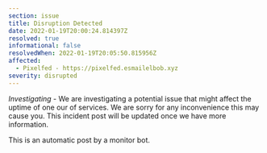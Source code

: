 ```yaml
---
section: issue
title: Disruption Detected
date: 2022-01-19T20:00:24.814397Z
resolved: true
informational: false
resolvedWhen: 2022-01-19T20:05:50.815956Z
affected:
  - Pixelfed - https://pixelfed.esmailelbob.xyz
severity: disrupted
---
```

*Investigating* - We are investigating a potential issue that might affect the uptime of one our of services. We are sorry for any inconvenience this may cause you. This incident post will be updated once we have more information.

This is an automatic post by a monitor bot.
        